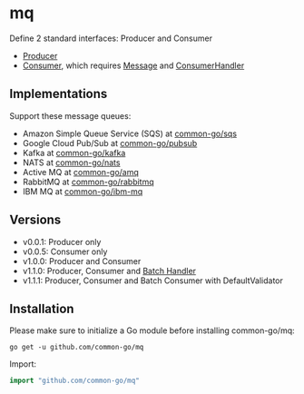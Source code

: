 # mq
Define 2 standard interfaces: Producer and Consumer 
- [Producer](https://github.com/common-go/mq/blob/master/producer.go)
- [Consumer](https://github.com/common-go/mq/blob/master/consumer.go), which requires [Message](https://github.com/common-go/mq/blob/master/message.go) and [ConsumerHandler](https://github.com/common-go/mq/blob/master/consumer_handler.go)

## Implementations
Support these message queues:
- Amazon Simple Queue Service (SQS) at [common-go/sqs](https://github.com/common-go/sqs)
- Google Cloud Pub/Sub at [common-go/pubsub](https://github.com/common-go/pubsub)
- Kafka at [common-go/kafka](https://github.com/common-go/kafka)
- NATS at [common-go/nats](https://github.com/common-go/nats)
- Active MQ at [common-go/amq](https://github.com/common-go/amq)
- RabbitMQ at [common-go/rabbitmq](https://github.com/common-go/rabbitmq)
- IBM MQ at [common-go/ibm-mq](https://github.com/common-go/ibm-mq)

## Versions
- v0.0.1: Producer only
- v0.0.5: Consumer only
- v1.0.0: Producer and Consumer
- v1.1.0: Producer, Consumer and [Batch Handler](https://github.com/common-go/mq/blob/master/batch_handler.go)
- v1.1.1: Producer, Consumer and Batch Consumer with DefaultValidator

## Installation
Please make sure to initialize a Go module before installing common-go/mq:

```shell
go get -u github.com/common-go/mq
```

Import:

```go
import "github.com/common-go/mq"
```
